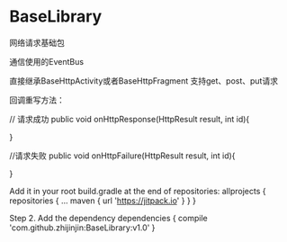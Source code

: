 # BaseLibrary
网络请求基础包

通信使用的EventBus 

直接继承BaseHttpActivity或者BaseHttpFragment
支持get、post、put请求

回调重写方法：

  // 请求成功
  public void onHttpResponse(HttpResult result, int id){

  }
  
  //请求失败
  public void onHttpFailure(HttpResult result, int id){

  }

Add it in your root build.gradle at the end of repositories:
	allprojects {
		repositories {
			...
			maven { url 'https://jitpack.io' }
		}
	}
  
  
Step 2. Add the dependency
	dependencies {
	        compile 'com.github.zhijinjin:BaseLibrary:v1.0'
	}
